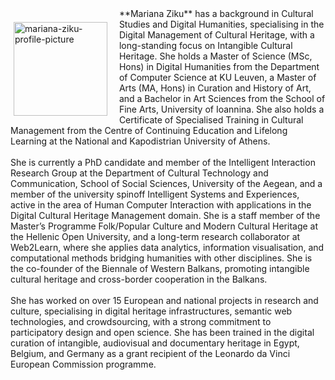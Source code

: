 <p style="float: left;"><img src="(https://mziku.github.io/images/Mariana-Ziku-profile-photo.jpg)" style="float:left; margin-top:2mm; margin-right:5mm; margin-left:5;" alt="mariana-ziku-profile-picture" width="150" height="auto"></p> 
**Mariana Ziku** has a background in Cultural Studies and Digital Humanities, specialising in the Digital Management of Cultural Heritage, with a long-standing focus on Intangible Cultural Heritage. She holds a Master of Science (MSc, Hons) in Digital Humanities from the Department of Computer Science at KU Leuven, a Master of Arts (MA, Hons) in Curation and History of Art, and a Bachelor in Art Sciences from the School of Fine Arts, University of Ioannina. She also holds a Certificate of Specialised Training in Cultural Management from the Centre of Continuing Education and Lifelong Learning at the National and Kapodistrian University of Athens.
<br>
<br>
She is currently a PhD candidate and member of the Intelligent Interaction Research Group at the Department of Cultural Technology and Communication, School of Social Sciences, University of the Aegean, and a member of the university spinoff Intelligent Systems and Experiences, active in the area of Human Computer Interaction with applications in the Digital Cultural Heritage Management domain. She is a staff member of the Master’s Programme Folk/Popular Culture and Modern Cultural Heritage at the Hellenic Open University, and a long-term research collaborator at Web2Learn, where she applies data analytics, information visualisation, and computational methods bridging humanities with other disciplines. She is the co-founder of the Biennale of Western Balkans, promoting intangible cultural heritage and cross-border cooperation in the Balkans.
<br>
<br>
She has worked on over 15 European and national projects in research and culture, specialising in digital heritage infrastructures, semantic web technologies, and crowdsourcing, with a strong commitment to participatory design and open science. She has been trained in the digital curation of intangible, audiovisual and documentary heritage in Egypt, Belgium, and Germany as a grant recipient of the Leonardo da Vinci European Commission programme.
